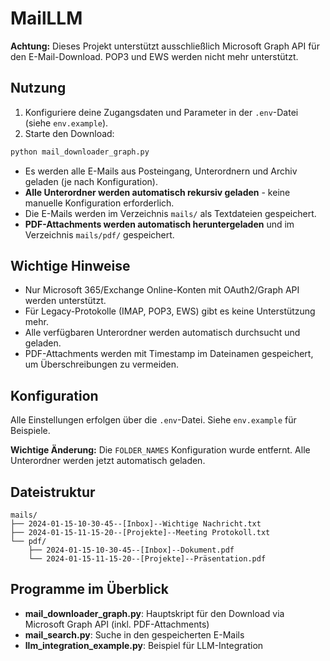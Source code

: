 # MailLLM

**Achtung:** Dieses Projekt unterstützt ausschließlich Microsoft Graph API für den E-Mail-Download. POP3 und EWS werden nicht mehr unterstützt.

## Nutzung

1. Konfiguriere deine Zugangsdaten und Parameter in der `.env`-Datei (siehe `env.example`).
2. Starte den Download:

```bash
python mail_downloader_graph.py
```

- Es werden alle E-Mails aus Posteingang, Unterordnern und Archiv geladen (je nach Konfiguration).
- **Alle Unterordner werden automatisch rekursiv geladen** - keine manuelle Konfiguration erforderlich.
- Die E-Mails werden im Verzeichnis `mails/` als Textdateien gespeichert.
- **PDF-Attachments werden automatisch heruntergeladen** und im Verzeichnis `mails/pdf/` gespeichert.

## Wichtige Hinweise
- Nur Microsoft 365/Exchange Online-Konten mit OAuth2/Graph API werden unterstützt.
- Für Legacy-Protokolle (IMAP, POP3, EWS) gibt es keine Unterstützung mehr.
- Alle verfügbaren Unterordner werden automatisch durchsucht und geladen.
- PDF-Attachments werden mit Timestamp im Dateinamen gespeichert, um Überschreibungen zu vermeiden.

## Konfiguration
Alle Einstellungen erfolgen über die `.env`-Datei. Siehe `env.example` für Beispiele.

**Wichtige Änderung:** Die `FOLDER_NAMES` Konfiguration wurde entfernt. Alle Unterordner werden jetzt automatisch geladen.

## Dateistruktur
```
mails/
├── 2024-01-15-10-30-45--[Inbox]--Wichtige Nachricht.txt
├── 2024-01-15-11-15-20--[Projekte]--Meeting Protokoll.txt
└── pdf/
    ├── 2024-01-15-10-30-45--[Inbox]--Dokument.pdf
    └── 2024-01-15-11-15-20--[Projekte]--Präsentation.pdf
```

## Programme im Überblick
- **mail_downloader_graph.py**: Hauptskript für den Download via Microsoft Graph API (inkl. PDF-Attachments)
- **mail_search.py**: Suche in den gespeicherten E-Mails
- **llm_integration_example.py**: Beispiel für LLM-Integration 